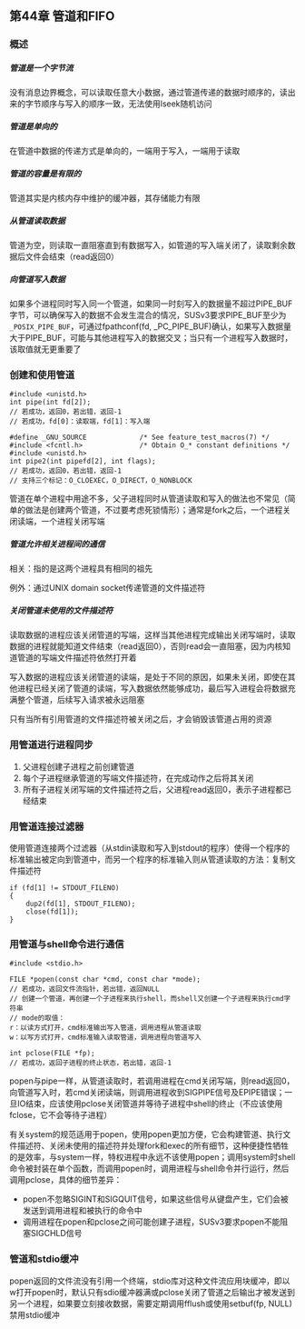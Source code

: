 ## 第44章 管道和FIFO

### 概述

##### 管道是一个字节流

没有消息边界概念，可以读取任意大小数据，通过管道传递的数据时顺序的，读出来的字节顺序与写入的顺序一致，无法使用lseek随机访问

##### 管道是单向的

在管道中数据的传递方式是单向的，一端用于写入，一端用于读取

##### 管道的容量是有限的

管道其实是内核内存中维护的缓冲器，其存储能力有限

##### 从管道读取数据

管道为空，则读取一直阻塞直到有数据写入，如管道的写入端关闭了，读取剩余数据后文件会结束（read返回0）

##### 向管道写入数据

如果多个进程同时写入同一个管道，如果同一时刻写入的数据量不超过PIPE_BUF字节，可以确保写入的数据不会发生混合的情况，SUSv3要求PIPE_BUF至少为`_POSIX_PIPE_BUF`，可通过fpathconf(fd, _PC_PIPE_BUF)确认，如果写入数据量大于PIPE_BUF，可能与其他进程写入的数据交叉；当只有一个进程写入数据时，该取值就无更重要了

### 创建和使用管道

```
#include <unistd.h>
int pipe(int fd[2]);
// 若成功，返回0，若出错，返回-1
// 若成功，fd[0]：读取端，fd[1]：写入端

#define _GNU_SOURCE             /* See feature_test_macros(7) */
#include <fcntl.h>              /* Obtain O_* constant definitions */
#include <unistd.h>
int pipe2(int pipefd[2], int flags);
// 若成功，返回0，若出错，返回-1
// 支持三个标记：O_CLOEXEC，O_DIRECT，O_NONBLOCK
```

管道在单个进程中用途不多，父子进程同时从管道读取和写入的做法也不常见（简单的做法是创建两个管道，不过要考虑死锁情形）；通常是fork之后，一个进程关闭读端，一个进程关闭写端

##### 管道允许相关进程间的通信

相关：指的是这两个进程具有相同的祖先

例外：通过UNIX domain socket传递管道的文件描述符

##### 关闭管道未使用的文件描述符

读取数据的进程应该关闭管道的写端，这样当其他进程完成输出关闭写端时，读取数据的进程就能知道文件结束（read返回0），否则read会一直阻塞，因为内核知道管道的写端文件描述符依然打开着

写入数据的进程应该关闭管道的读端，是处于不同的原因，如果未关闭，即使在其他进程已经关闭了管道的读端，写入数据依然能够成功，最后写入进程会将数据充满整个管道，后续写入请求被永远阻塞

只有当所有引用管道的文件描述符被关闭之后，才会销毁该管道占用的资源

### 用管道进行进程同步

1. 父进程创建子进程之前创建管道
2. 每个子进程继承管道的写端文件描述符，在完成动作之后将其关闭
3. 所有子进程关闭写端的文件描述符之后，父进程read返回0，表示子进程都已经结束

### 用管道连接过滤器

使用管道连接两个过滤器（从stdin读取和写入到stdout的程序）使得一个程序的标准输出被定向到管道中，而另一个程序的标准输入则从管道读取的方法：复制文件描述符

```
if (fd[1] != STDOUT_FILENO)
{
    dup2(fd[1], STDOUT_FILENO);
    close(fd[1]);
}
```

### 用管道与shell命令进行通信

```
#include <stdio.h>

FILE *popen(const char *cmd, const char *mode);
// 若成功，返回文件流指针，若出错，返回NULL
// 创建一个管道，再创建一个子进程来执行shell，而shell又创建一个子进程来执行cmd字符串
// mode的取值：
r：以读方式打开，cmd标准输出写入管道，调用进程从管道读取
w：以写方式打开，cmd标准输入读取管道，调用进程向管道写入

int pclose(FILE *fp);
// 若成功，返回子进程的终止状态，若出错，返回-1
```

popen与pipe一样，从管道读取时，若调用进程在cmd关闭写端，则read返回0，向管道写入时，若cmd关闭读端，则调用进程收到SIGPIPE信号及EPIPE错误；一旦IO结束，应该使用pclose关闭管道并等待子进程中shell的终止（不应该使用fclose，它不会等待子进程）

有关system的规范适用于popen，使用popen更加方便，它会构建管道、执行文件描述符、关闭未使用的描述符并处理fork和exec的所有细节，这种便捷性牺牲的是效率，与system一样，特权进程中永远不该使用popen；调用system时shell命令被封装在单个函数，而调用popen时，调用进程与shell命令并行运行，然后调用pclose，具体的细节差异：

* popen不忽略SIGINT和SIGQUIT信号，如果这些信号从键盘产生，它们会被发送到调用进程和被执行的命令中
* 调用进程在popen和pclose之间可能创建子进程，SUSv3要求popen不能阻塞SIGCHLD信号

### 管道和stdio缓冲

popen返回的文件流没有引用一个终端，stdio库对这种文件流应用块缓冲，即以w打开popen时，默认只有sdio缓冲器满或pclose关闭了管道之后输出才被发送到另一个进程，如果要立刻接收数据，需要定期调用fflush或使用setbuf(fp, NULL)禁用stdio缓冲

